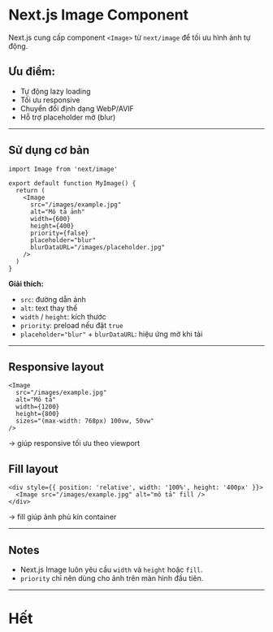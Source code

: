 # Next.js Image Component

Next.js cung cấp component `<Image>` từ `next/image` để tối ưu hình ảnh tự động.

## Ưu điểm:

- Tự động lazy loading
- Tối ưu responsive
- Chuyển đổi định dạng WebP/AVIF
- Hỗ trợ placeholder mờ (blur)

---

## Sử dụng cơ bản

```tsx
import Image from 'next/image'

export default function MyImage() {
  return (
    <Image
      src="/images/example.jpg"
      alt="Mô tả ảnh"
      width={600}
      height={400}
      priority={false}
      placeholder="blur"
      blurDataURL="/images/placeholder.jpg"
    />
  )
}
```

**Giải thích:**

- `src`: đường dẫn ảnh
- `alt`: text thay thế
- `width` / `height`: kích thước
- `priority`: preload nếu đặt `true`
- `placeholder="blur"` + `blurDataURL`: hiệu ứng mờ khi tải

---

## Responsive layout

```tsx
<Image
  src="/images/example.jpg"
  alt="Mô tả"
  width={1200}
  height={800}
  sizes="(max-width: 768px) 100vw, 50vw"
/>
```
→ giúp responsive tối ưu theo viewport

## Fill layout

```tsx
<div style={{ position: 'relative', width: '100%', height: '400px' }}>
  <Image src="/images/example.jpg" alt="mô tả" fill />
</div>
```
→ fill giúp ảnh phủ kín container

---

## Notes

- Next.js Image luôn yêu cầu `width` và `height` hoặc `fill`.
- `priority` chỉ nên dùng cho ảnh trên màn hình đầu tiên.

---

# Hết
